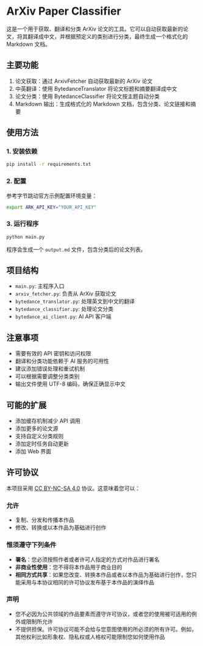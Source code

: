 # ArXiv Paper Classifier

这是一个用于获取、翻译和分类 ArXiv 论文的工具。它可以自动获取最新的论文，将其翻译成中文，并根据预定义的类别进行分类，最终生成一个格式化的 Markdown 文档。

## 主要功能

1. 论文获取：通过 ArxivFetcher 自动获取最新的 ArXiv 论文
2. 中英翻译：使用 BytedanceTranslator 将论文标题和摘要翻译成中文
3. 论文分类：使用 BytedanceClassifier 将论文按主题自动分类
4. Markdown 输出：生成格式化的 Markdown 文档，包含分类、论文链接和摘要

## 使用方法
### 1. 安装依赖

```bash
pip install -r requirements.txt
```

### 2. 配置

参考字节跳动官方示例配置环境变量：
```bash
export ARK_API_KEY="YOUR_API_KEY"
```

### 3. 运行程序

```bash
python main.py
```
程序会生成一个 `output.md` 文件，包含分类后的论文列表。

## 项目结构
- `main.py`: 主程序入口
- `arxiv_fetcher.py`: 负责从 ArXiv 获取论文
- `bytedance_translator.py`: 处理英文到中文的翻译
- `bytedance_classifier.py`: 处理论文分类
- `bytedance_ai_client.py`: AI API 客户端

## 注意事项

- 需要有效的 API 密钥和访问权限
- 翻译和分类功能依赖于 AI 服务的可用性
- 建议添加错误处理和重试机制
- 可以根据需要调整分类类别
- 输出文件使用 UTF-8 编码，确保正确显示中文

## 可能的扩展

- 添加缓存机制减少 API 调用
- 添加更多的论文源
- 支持自定义分类规则
- 添加定时任务自动更新
- 添加 Web 界面

## 许可协议

本项目采用 [CC BY-NC-SA 4.0](https://creativecommons.org/licenses/by-nc-sa/4.0/) 协议。这意味着您可以：

### 允许
- 复制、分发和传播本作品
- 修改、转换或以本作品为基础进行创作

### 惟须遵守下列条件
- **署名**：您必须按照作者或者许可人指定的方式对作品进行署名
- **非商业性使用**：您不得将本作品用于商业目的
- **相同方式共享**：如果您改变、转换本作品或者以本作品为基础进行创作，您只能采用与本协议相同的许可协议发布基于本作品的演绎作品

### 声明
- 您不必因为公共领域的作品要素而遵守许可协议，或者您的使用被可适用的例外或限制所允许
- 不提供担保。许可协议可能不会给与您意图使用的所必须的所有许可。例如，其他权利比如形象权、隐私权或人格权可能限制您如何使用作品